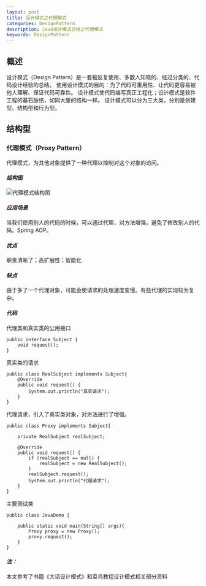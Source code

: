 ```yaml
---
layout: post
title: 设计模式之代理模式
categories: DesignPattern
description: Java设计模式总结之代理模式
keywords: DesignPattern
---
```


## 概述
设计模式（Design Pattern）是一套被反复使用、多数人知晓的、经过分类的、代码设计经验的总结。
使用设计模式的目的：为了代码可重用性、让代码更容易被他人理解、保证代码可靠性。 设计模式使代码编写真正工程化；设计模式是软件工程的基石脉络，如同大厦的结构一样。
设计模式可以分为三大类，分别是创建型、结构型和行为型。
## 结构型
### 代理模式（Proxy Pattern）
代理模式，为其他对象提供了一种代理以控制对这个对象的访问。
#### ***结构图***
![代理模式结构图](https://upload-images.jianshu.io/upload_images/14607771-53e91bb0a7a736fb.png?imageMogr2/auto-orient/strip%7CimageView2/2/w/1240)

#### ***应用场景***
当我们使用别人的代码的时候，可以通过代理，对方法增强，避免了修改别人的代码。Spring AOP。

#### ***优点***
职责清晰了；高扩展性；智能化

#### ***缺点***
由于多了一个代理对象，可能会使请求的处理速度变慢。有些代理的实现较为复杂。

#### ***代码***
代理类和真实类的公用接口
```
public interface Subject {
    void request();
}
```
真实类的请求
```
public class RealSubject implements Subject{
    @Override
    public void request() {
        System.out.println("真实请求");
    }
}
```
代理请求，引入了真实类对象，对方法进行了增强。
```
public class Proxy implements Subject{

    private RealSubject realSubject;

    @Override
    public void request() {
        if (realSubject == null) {
            realSubject = new RealSubject();
        }
        realSubject.request();
        System.out.println("代理请求");
    }
}
```
主要测试类
```
public class JavaDemo {

    public static void main(String[] args){
        Proxy proxy = new Proxy();
        proxy.request();
    }
}
```
#### ***注：***
本文参考了书籍《大话设计模式》和菜鸟教程设计模式相关部分资料
